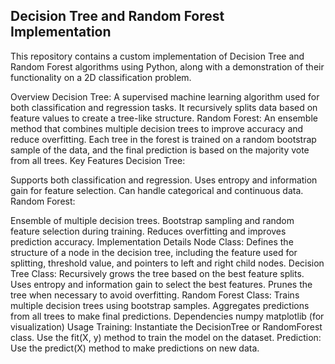 ## Decision Tree and Random Forest Implementation
This repository contains a custom implementation of Decision Tree and Random Forest algorithms using Python, along with a demonstration of their functionality on a 2D classification problem.

Overview
Decision Tree: A supervised machine learning algorithm used for both classification and regression tasks. It recursively splits data based on feature values to create a tree-like structure.
Random Forest: An ensemble method that combines multiple decision trees to improve accuracy and reduce overfitting. Each tree in the forest is trained on a random bootstrap sample of the data, and the final prediction is based on the majority vote from all trees.
Key Features
Decision Tree:

Supports both classification and regression.
Uses entropy and information gain for feature selection.
Can handle categorical and continuous data.
Random Forest:

Ensemble of multiple decision trees.
Bootstrap sampling and random feature selection during training.
Reduces overfitting and improves prediction accuracy.
Implementation Details
Node Class: Defines the structure of a node in the decision tree, including the feature used for splitting, threshold value, and pointers to left and right child nodes.
Decision Tree Class:
Recursively grows the tree based on the best feature splits.
Uses entropy and information gain to select the best features.
Prunes the tree when necessary to avoid overfitting.
Random Forest Class:
Trains multiple decision trees using bootstrap samples.
Aggregates predictions from all trees to make final predictions.
Dependencies
numpy
matplotlib (for visualization)
Usage
Training:
Instantiate the DecisionTree or RandomForest class.
Use the fit(X, y) method to train the model on the dataset.
Prediction:
Use the predict(X) method to make predictions on new data.
